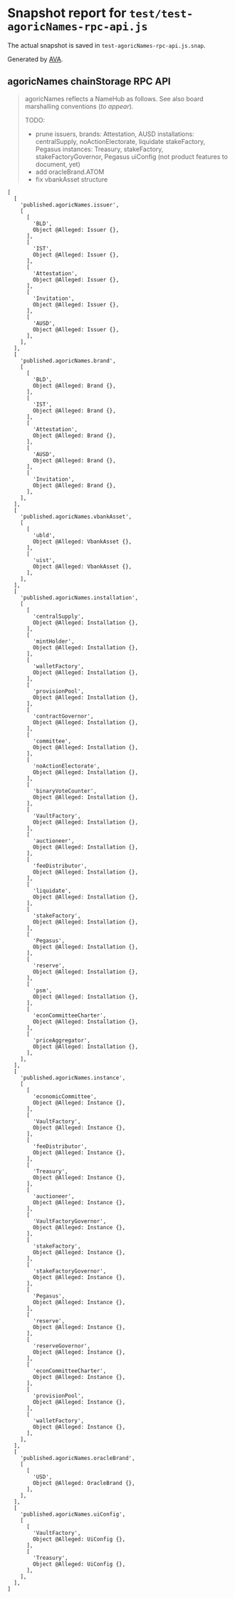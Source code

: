 # Snapshot report for `test/test-agoricNames-rpc-api.js`

The actual snapshot is saved in `test-agoricNames-rpc-api.js.snap`.

Generated by [AVA](https://avajs.dev).

## agoricNames chainStorage RPC API

> agoricNames reflects a NameHub as follows.
>   See also board marshalling conventions (_to appear_).
>   
>   TODO:
>    - prune issuers, brands: Attestation, AUSD
>      installations: centralSupply, noActionElectorate, liquidate
>                     stakeFactory, Pegasus
>      instances: Treasury, stakeFactory, stakeFactoryGovernor, Pegasus
>      uiConfig
>      (not product features to document, yet)
>    - add oracleBrand.ATOM
>    - fix vbankAsset structure
>   

    [
      [
        'published.agoricNames.issuer',
        [
          [
            'BLD',
            Object @Alleged: Issuer {},
          ],
          [
            'IST',
            Object @Alleged: Issuer {},
          ],
          [
            'Attestation',
            Object @Alleged: Issuer {},
          ],
          [
            'Invitation',
            Object @Alleged: Issuer {},
          ],
          [
            'AUSD',
            Object @Alleged: Issuer {},
          ],
        ],
      ],
      [
        'published.agoricNames.brand',
        [
          [
            'BLD',
            Object @Alleged: Brand {},
          ],
          [
            'IST',
            Object @Alleged: Brand {},
          ],
          [
            'Attestation',
            Object @Alleged: Brand {},
          ],
          [
            'AUSD',
            Object @Alleged: Brand {},
          ],
          [
            'Invitation',
            Object @Alleged: Brand {},
          ],
        ],
      ],
      [
        'published.agoricNames.vbankAsset',
        [
          [
            'ubld',
            Object @Alleged: VbankAsset {},
          ],
          [
            'uist',
            Object @Alleged: VbankAsset {},
          ],
        ],
      ],
      [
        'published.agoricNames.installation',
        [
          [
            'centralSupply',
            Object @Alleged: Installation {},
          ],
          [
            'mintHolder',
            Object @Alleged: Installation {},
          ],
          [
            'walletFactory',
            Object @Alleged: Installation {},
          ],
          [
            'provisionPool',
            Object @Alleged: Installation {},
          ],
          [
            'contractGovernor',
            Object @Alleged: Installation {},
          ],
          [
            'committee',
            Object @Alleged: Installation {},
          ],
          [
            'noActionElectorate',
            Object @Alleged: Installation {},
          ],
          [
            'binaryVoteCounter',
            Object @Alleged: Installation {},
          ],
          [
            'VaultFactory',
            Object @Alleged: Installation {},
          ],
          [
            'auctioneer',
            Object @Alleged: Installation {},
          ],
          [
            'feeDistributor',
            Object @Alleged: Installation {},
          ],
          [
            'liquidate',
            Object @Alleged: Installation {},
          ],
          [
            'stakeFactory',
            Object @Alleged: Installation {},
          ],
          [
            'Pegasus',
            Object @Alleged: Installation {},
          ],
          [
            'reserve',
            Object @Alleged: Installation {},
          ],
          [
            'psm',
            Object @Alleged: Installation {},
          ],
          [
            'econCommitteeCharter',
            Object @Alleged: Installation {},
          ],
          [
            'priceAggregator',
            Object @Alleged: Installation {},
          ],
        ],
      ],
      [
        'published.agoricNames.instance',
        [
          [
            'economicCommittee',
            Object @Alleged: Instance {},
          ],
          [
            'VaultFactory',
            Object @Alleged: Instance {},
          ],
          [
            'feeDistributor',
            Object @Alleged: Instance {},
          ],
          [
            'Treasury',
            Object @Alleged: Instance {},
          ],
          [
            'auctioneer',
            Object @Alleged: Instance {},
          ],
          [
            'VaultFactoryGovernor',
            Object @Alleged: Instance {},
          ],
          [
            'stakeFactory',
            Object @Alleged: Instance {},
          ],
          [
            'stakeFactoryGovernor',
            Object @Alleged: Instance {},
          ],
          [
            'Pegasus',
            Object @Alleged: Instance {},
          ],
          [
            'reserve',
            Object @Alleged: Instance {},
          ],
          [
            'reserveGovernor',
            Object @Alleged: Instance {},
          ],
          [
            'econCommitteeCharter',
            Object @Alleged: Instance {},
          ],
          [
            'provisionPool',
            Object @Alleged: Instance {},
          ],
          [
            'walletFactory',
            Object @Alleged: Instance {},
          ],
        ],
      ],
      [
        'published.agoricNames.oracleBrand',
        [
          [
            'USD',
            Object @Alleged: OracleBrand {},
          ],
        ],
      ],
      [
        'published.agoricNames.uiConfig',
        [
          [
            'VaultFactory',
            Object @Alleged: UiConfig {},
          ],
          [
            'Treasury',
            Object @Alleged: UiConfig {},
          ],
        ],
      ],
    ]
